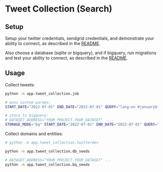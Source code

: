 # Tweet Collection (Search)

## Setup

Setup your twitter credentials, sendgrid credentials, and demonstrate your ability to connect, as described in the [README](/README.md).

Also choose a database (sqlite or bigquery), and if bigquery, run migrations and test your ability to connect, as described in the [README](/README.md).

## Usage

Collect tweets:

```sh
python -m app.tweet_collection.job

# pass custom params:
START_DATE="2022-07-01" END_DATE="2022-07-01" QUERY="lang:en #january6thcommittee" PAGE_LIMIT=3 python -m app.tweet_collection.job

# store to bigquery:
# DATASET_ADDRESS="YOUR_PROJECT.YOUR_DATASET"  ...
STORAGE_MODE="bq" START_DATE="2022-07-01" END_DATE="2022-07-01" QUERY="lang:en #january6thcommittee" PAGE_LIMIT=3 python -m app.tweet_collection.job
```


Collect domains and entities:


```sh
# python -m app.tweet_collection.twitterdev

python -m app.tweet_collection.db_seeds

# DATASET_ADDRESS="YOUR_PROJECT.YOUR_DATASET" ...
python -m app.tweet_collection.bq_seeds
```
